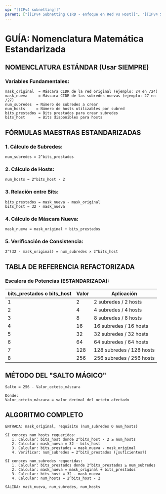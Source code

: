 ```yaml
---
up: "[[IPv4 subnetting]]"
parent: ["[[IPv4 Subnetting CIRD - enfoque en Red vs Host]]", "[[IPv4 Subnetting CIRD - enfoque en Red vs Host]]", "[[IPv4 Subnetting - Guía de cálculo]]"]
---
```


# GUÍA: Nomenclatura Matemática Estandarizada

## NOMENCLATURA ESTÁNDAR (Usar SIEMPRE)

### Variables Fundamentales:

```
mask_original  = Máscara CIDR de la red original (ejemplo: 24 en /24)
mask_nueva     = Máscara CIDR de las subredes nuevas (ejemplo: 27 en /27)
num_subredes  = Número de subredes a crear
num_hosts     = Número de hosts utilizables por subred
bits_prestados = Bits prestados para crear subredes
bits_host      = Bits disponibles para hosts
```

## FÓRMULAS MAESTRAS ESTANDARIZADAS

### **1. Cálculo de Subredes:**

```
num_subredes = 2^bits_prestados
```

### **2. Cálculo de Hosts:**

```
num_hosts = 2^bits_host - 2
```

### **3. Relación entre Bits:**

```
bits_prestados = mask_nueva - mask_original
bits_host = 32 - mask_nueva
```

### **4. Cálculo de Máscara Nueva:**

```
mask_nueva = mask_original + bits_prestados
```

### **5. Verificación de Consistencia:**

```
2^(32 - mask_original) = num_subredes × 2^bits_host
```

## TABLA DE REFERENCIA REFACTORIZADA

### Escalera de Potencias (ESTANDARIZADA):

|bits_prestados o bits_host|Valor|Aplicación|
|---|---|---|
|1|2|2 subredes / 2 hosts|
|2|4|4 subredes / 4 hosts|
|3|8|8 subredes / 8 hosts|
|4|16|16 subredes / 16 hosts|
|5|32|32 subredes / 32 hosts|
|6|64|64 subredes / 64 hosts|
|7|128|128 subredes / 128 hosts|
|8|256|256 subredes / 256 hosts|

## MÉTODO DEL "SALTO MÁGICO"

```
Salto = 256 - Valor_octeto_máscara

Donde:
Valor_octeto_máscara = valor decimal del octeto afectado
```

## ALGORITMO COMPLETO

```
ENTRADA: mask_original, requisito (num_subredes O num_hosts)

SI conoces num_hosts requeridos:
   1. Calcular: bits_host donde 2^bits_host - 2 ≥ num_hosts
   2. Calcular: mask_nueva = 32 - bits_host
   3. Calcular: bits_prestados = mask_nueva - mask_original
   4. Verificar: num_subredes = 2^bits_prestados (¿suficientes?)

SI conoces num_subredes requeridas:
   1. Calcular: bits_prestados donde 2^bits_prestados ≥ num_subredes
   2. Calcular: mask_nueva = mask_original + bits_prestados
   3. Calcular: bits_host = 32 - mask_nueva
   4. Calcular: num_hosts = 2^bits_host - 2

SALIDA: mask_nueva, num_subredes, num_hosts
```
